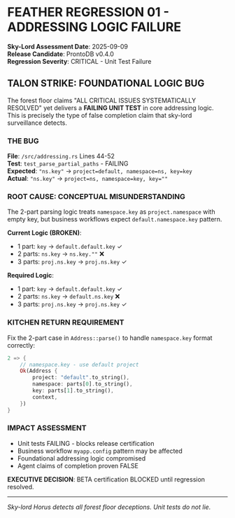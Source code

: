 # FEATHER REGRESSION 01 - ADDRESSING LOGIC FAILURE
**Sky-Lord Assessment Date**: 2025-09-09  
**Release Candidate**: ProntoDB v0.4.0  
**Regression Severity**: CRITICAL - Unit Test Failure  

## TALON STRIKE: FOUNDATIONAL LOGIC BUG

The forest floor claims "ALL CRITICAL ISSUES SYSTEMATICALLY RESOLVED" yet delivers a **FAILING UNIT TEST** in core addressing logic. This is precisely the type of false completion claim that sky-lord surveillance detects.

### THE BUG
**File**: `/src/addressing.rs` Lines 44-52  
**Test**: `test_parse_partial_paths` - FAILING  
**Expected**: `"ns.key"` → `project=default, namespace=ns, key=key`  
**Actual**: `"ns.key"` → `project=ns, namespace=key, key=""`  

### ROOT CAUSE: CONCEPTUAL MISUNDERSTANDING
The 2-part parsing logic treats `namespace.key` as `project.namespace` with empty key, but business workflows expect `default.namespace.key` pattern.

**Current Logic (BROKEN)**:
- 1 part: `key` → `default.default.key` ✓
- 2 parts: `ns.key` → `ns.key.""` ❌ 
- 3 parts: `proj.ns.key` → `proj.ns.key` ✓

**Required Logic**:
- 1 part: `key` → `default.default.key` ✓
- 2 parts: `ns.key` → `default.ns.key` ❌
- 3 parts: `proj.ns.key` → `proj.ns.key` ✓

### KITCHEN RETURN REQUIREMENT
Fix the 2-part case in `Address::parse()` to handle `namespace.key` format correctly:

```rust
2 => {
    // namespace.key - use default project
    Ok(Address {
        project: "default".to_string(),
        namespace: parts[0].to_string(),
        key: parts[1].to_string(),
        context,
    })
}
```

### IMPACT ASSESSMENT
- Unit tests FAILING - blocks release certification
- Business workflow `myapp.config` pattern may be affected
- Foundational addressing logic compromised
- Agent claims of completion proven FALSE

**EXECUTIVE DECISION**: BETA certification BLOCKED until regression resolved.

---
*Sky-lord Horus detects all forest floor deceptions. Unit tests do not lie.*